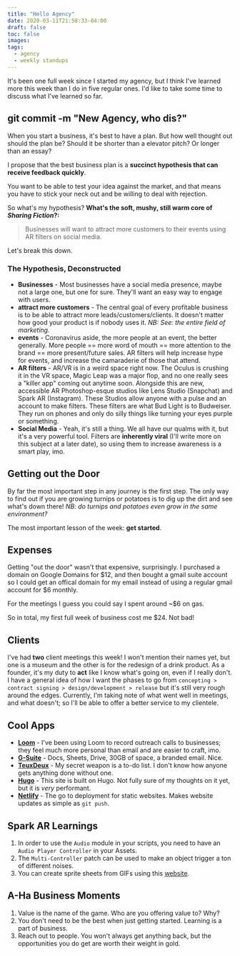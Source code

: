 ```yaml
---
title: "Hello Agency"
date: 2020-03-11T21:58:33-04:00
draft: false
toc: false
images:
tags: 
  - agency
  - weekly standups
---
```

 
It's been one full week since I started my agency, but I think I've learned more this week than I do in five regular ones. I'd like to take some time to discuss what I've learned so far.
 
## git commit -m "New Agency, who dis?"
 
When you start a business, it's best to have a plan. But how well thought out should the plan be? Should it be shorter than a elevator pitch? Or longer than an essay? 
 
I propose that the best business plan is a **succinct hypothesis that can receive feedback quickly**. 
 
You want to be able to test your idea against the market, and that means you have to stick your neck out and be willing to deal with rejection.
 
So what's my hypothesis? **What's the soft, mushy, still warm core of *Sharing Fiction*?:**
 
> Businesses will want to attract more customers to their events using AR filters on social media.
 
Let's break this down.
 
### The Hypothesis, Deconstructed
 
- **Businesses** - Most businesses have a social media presence, maybe not a large one, but one for sure. They'll want an easy way to engage with users.
- **attract more customers** - The central goal of every profitable business is to be able to attract more leads/customers/clients. It doesn't matter how good your product is if nobody uses it. *NB: See: the entire field of marketing.*
- **events** - Coronavirus aside, the more people at an event, the better generally. More people == more word of mouth == more attention to the brand == more present/future sales. AR filters will help increase hype for events, and increase the camaraderie of those that attend.
- **AR filters** - AR/VR is in a weird space right now. The Oculus is crushing it in the VR space, Magic Leap was a major flop, and no one really sees a "killer app" coming out anytime soon. Alongside this are new, accessible AR Photoshop-esque studios like Lens Studio (Snapchat) and Spark AR (Instagram). These Studios allow anyone with a pulse and an account to make filters. These filters are what Bud Light is to Budweiser. They run on phones and only do silly things like turning your eyes purple or something. 
- **Social Media** - Yeah, it's still a thing. We all have our qualms with it, but it's a very powerful tool. Filters are **inherently viral** (I'll write more on this subject at a later date), so using them to increase awareness is a smart play, imo.
 
## Getting out the Door
 
By far the most important step in any journey is the first step. The only way to find out if you are growing turnips or potatoes is to dig up the dirt and see what's down there! *NB: do turnips and potatoes even grow in the same environment?*
 
The most important lesson of the week: **get started**.
 
## Expenses
 
Getting "out the door" wasn't that expensive, surprisingly. I purchased a domain on Google Domains for $12, and then bought a gmail suite account so I could get an offical domain for my email instead of using a regular gmail account for $6 monthly.
 
For the meetings I guess you could say I spent around ~$6 on gas.
 
So in total, my first full week of business cost me $24. Not bad!
 
## Clients
 
I've had **two** client meetings this week! I won't mention their names yet, but one is a museum and the other is for the redesign of a drink product. As a founder, it's my duty to **act** like I know what's going on, even if I really don't. I have a general idea of how I want the phases to go from `concepting > contract signing > design/development > release` but it's still very rough around the edges. Currently, I'm taking note of what went well in meetings, and what doesn't; so I'll be able to offer a better service to my clientele. 
 
## Cool Apps
 
- **[Loom](https://www.loom.com)** - I've been using Loom to record outreach calls to businesses; they feel much more personal than email and are easier to craft, imo.
- **[G-Suite](https://gsuite.google.com/)** - Docs, Sheets, Drive, 30GB of space, a branded email. Nice.
- **[TeuxDeux](https://teuxdeux.com/)** - My secret weapon is a to-do list. I don't know how anyone gets anything done without one.
- **[Hugo](https://gohugo.io/)** - This site is built on Hugo. Not fully sure of my thoughts on it yet, but it is *very* performant. 
- **[Netlify](https://www.netlify.com/)** - The go to deployment for static websites. Makes website updates as simple as `git push`.
 
 
## Spark AR Learnings
 
1. In order to use the `Audio` module in your scripts, you need to have an `Audio Player Controller` in your Assets.
2. The `Multi-Controller` patch can be used to make an object trigger a ton of different noises.
3. You can create sprite sheets from GIFs using this [website](https://ezgif.com/gif-to-sprite).
 
## A-Ha Business Moments
 
1. Value is the name of the game. Who are you offering value to? Why?
2. You don't need to be the best when just getting started. Learning is a part of business.
3. Reach out to people. You won't always get anything back, but the opportunities you do get are worth their weight in gold.